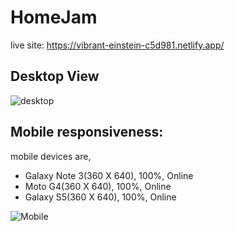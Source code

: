 # HomeJam

live site: https://vibrant-einstein-c5d981.netlify.app/

## Desktop View

![desktop](https://user-images.githubusercontent.com/47758718/118397914-15065780-b678-11eb-8029-9a02ed373bed.jpg)


## Mobile responsiveness:
mobile devices are,
* Galaxy Note 3(360 X 640), 100%, Online
* Moto G4(360 X 640), 100%, Online
* Galaxy S5(360 X 640), 100%, Online


![Mobile](https://user-images.githubusercontent.com/47758718/118400822-1db15a80-b685-11eb-89f6-c1e7aebb0516.jpg)


